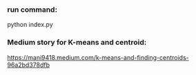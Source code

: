 ### run command:
python index.py

### Medium story for K-means and centroid:
https://mani9418.medium.com/k-means-and-finding-centroids-96a2bd378dfb